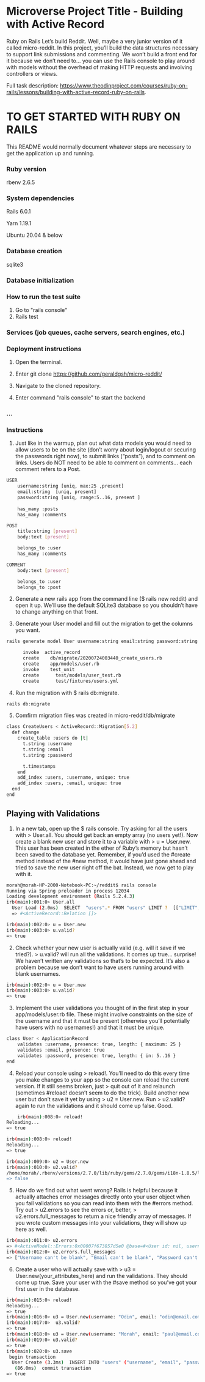 # Microverse Project Title - Building with Active Record
Ruby on Rails
Let’s build Reddit. Well, maybe a very junior version of it called micro-reddit. In this project, you’ll build the data structures necessary to support link submissions and commenting. We won’t build a front end for it because we don’t need to… you can use the Rails console to play around with models without the overhead of making HTTP requests and involving controllers or views.

Full task description: https://www.theodinproject.com/courses/ruby-on-rails/lessons/building-with-active-record-ruby-on-rails.

# TO GET STARTED WITH RUBY ON RAILS

This README would normally document whatever steps are necessary to get the
application up and running.

###  Ruby version

rbenv 2.6.5


###  System dependencies

Rails 6.0.1

Yarn 1.19.1

Ubuntu 20.04 & below

###  Database creation
sqlite3

###  Database initialization

###  How to run the test suite
1. Go to "rails console"
2. Rails test

###  Services (job queues, cache servers, search engines, etc.)

###  Deployment instructions

1. Open the terminal.

2. Enter git clone https://github.com/geraldgsh/micro-reddit/

3. Navigate to the cloned repository.

4. Enter command "rails console" to start the backend 


### ...

### Instructions

1. Just like in the warmup, plan out what data models you would need to allow users to be on the site (don’t worry about login/logout or securing the passwords right now), to submit links (“posts”), and to comment on links. Users do NOT need to be able to comment on comments… each comment refers to a Post.

```sh
USER
    username:string [uniq, max:25 ,present]
    email:string  [uniq, present]
    password:string [uniq, range:5..16, present ] 
    
    has_many :posts
    has_many :comments

POST
    title:string [present]
    body:text [present]

    belongs_to :user
    has_many :comments

COMMENT 
    body:text [present]

    belongs_to :user
    belongs_to :post 
```
2.  Generate a new rails app from the command line ($ rails new reddit) and open it up. We’ll use the default SQLite3 database so you shouldn’t have to change anything on that front.

3. Generate your User model and fill out the migration to get the columns you want.

```sh
rails generate model User username:string email:string password:string

      invoke  active_record
      create    db/migrate/20200724003440_create_users.rb
      create    app/models/user.rb
      invoke    test_unit
      create      test/models/user_test.rb
      create      test/fixtures/users.yml
```
4. Run the migration with $ rails db:migrate.

```sh
rails db:migrate
```

5. Comfirm migration files was created in micro-reddit/db/migrate 

```sh
class CreateUsers < ActiveRecord::Migration[5.2]
  def change
    create_table :users do |t|
      t.string :username
      t.string :email
      t.string :password

      t.timestamps
    end
    add_index :users, :username, unique: true
    add_index :users, :email, unique: true
  end
end
```

## Playing with Validations

1. In a new tab, open up the $ rails console. Try asking for all the users with > User.all. You should get back an empty array (no users yet!). Now create a blank new user and store it to a variable with > u = User.new. This user has been created in the ether of Ruby’s memory but hasn’t been saved to the database yet. Remember, if you’d used the #create method instead of the #new method, it would have just gone ahead and tried to save the new user right off the bat. Instead, we now get to play with it.

```sh
morah@morah-HP-2000-Notebook-PC:~/reddit$ rails console
Running via Spring preloader in process 12034
Loading development environment (Rails 5.2.4.3)
irb(main):001:0> User.all
  User Load (2.0ms)  SELECT  "users".* FROM "users" LIMIT ?  [["LIMIT", 11]]
  => #<ActiveRecord::Relation []>
```
```sh
irb(main):002:0> u = User.new
irb(main):003:0> u.valid?
=> true
```

2. Check whether your new user is actually valid (e.g. will it save if we tried?). > u.valid? will run all the validations. It comes up true… surprise! We haven’t written any validations so that’s to be expected. It’s also a problem because we don’t want to have users running around with blank usernames.

```sh
irb(main):002:0> u = User.new
irb(main):003:0> u.valid?
=> true
```

3. Implement the user validations you thought of in the first step in your app/models/user.rb file. These might involve constraints on the size of the username and that it must be present (otherwise you’ll potentially have users with no usernames!) and that it must be unique.

```sh
class User < ApplicationRecord
    validates :username, presence: true, length: { maximum: 25 }
    validates :email, presence: true
    validates :password, presence: true, length: { in: 5..16 } 
end
```
4. Reload your console using > reload!. You’ll need to do this every time you make changes to your app so the console can reload the current version. If it still seems broken, just > quit out of it and relaunch (sometimes #reload! doesn’t seem to do the trick). Build another new user but don’t save it yet by using > u2 = User.new. Run > u2.valid? again to run the validations and it should come up false. Good.

```sh
    irb(main):008:0> reload!
Reloading...
=> true
```
```sh
irb(main):008:0> reload!
Reloading...
=> true
```
```sh
irb(main):009:0> u2 = User.new
irb(main):010:0> u2.valid?
/home/morah/.rbenv/versions/2.7.0/lib/ruby/gems/2.7.0/gems/i18n-1.8.5/lib/i18n.rb:195: warning: The called method `translate' is defined here
=> false
```

5. How do we find out what went wrong? Rails is helpful because it actually attaches error messages directly onto your user object when you fail validations so you can read into them with the #errors method. Try out > u2.errors to see the errors or, better, > u2.errors.full_messages to return a nice friendly array of messages. If you wrote custom messages into your validations, they will show up here as well.

```sh
irb(main):011:0> u2.errors
=> #<ActiveModel::Errors:0x00007f673857d5e0 @base=#<User id: nil, username: nil, email: nil, password: nil, created_at: nil, updated_at: nil>, @messages={:username=>["can't be blank"], :email=>["can't be blank"], :password=>["can't be blank", "is too short (minimum is 5 characters)"]}, @details={:username=>[{:error=>:blank}], :email=>[{:error=>:blank}], :password=>[{:error=>:blank}, {:error=>:too_short, :count=>5}]}>
irb(main):012:0> u2.errors.full_messages
=> ["Username can't be blank", "Email can't be blank", "Password can't be blank", "Password is too short (minimum is 5 characters)"]
```

6. Create a user who will actually save with > u3 = User.new(your_attributes_here) and run the validations. They should come up true. Save your user with the #save method so you’ve got your first user in the database.

```sh
irb(main):015:0> reload!
Reloading...
=> true
irb(main):016:0> u3 = User.new(username: "Odin", email: "odin@email.com", password: "buzzword")
irb(main):017:0>  u3.valid?
=> true
irb(main):018:0> u3 = User.new(username: "Morah", email: "paul@email.com", password: "123456")
irb(main):019:0> u3.valid?
=> true
irb(main):020:0> u3.save
 begin transaction
  User Create (3.3ms)  INSERT INTO "users" ("username", "email", "password", "created_at", "updated_at") VALUES (?, ?, ?, ?, ?)  [["username", "Morah"], ["email", "paul@email.com"], ["password", "123456"], ["created_at", "2020-07-24 01:13:56.355877"], ["updated_at", "2020-07-24 01:13:56.355877"]]
   (86.0ms)  commit transaction
=> true
```

